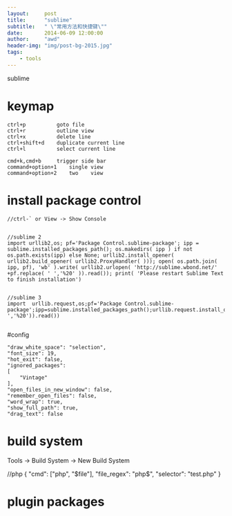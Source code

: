 ```yaml
---
layout:     post
title:      "sublime"
subtitle:   " \"常用方法和快捷键\""
date:       2014-06-09 12:00:00
author:     "awd"
header-img: "img/post-bg-2015.jpg"
tags:
    - tools
---
```

sublime

# keymap

```
ctrl+p			goto file
ctrl+r			outline view
ctrl+x 			delete line
ctrl+shift+d	duplicate current line
ctrl+l			select current line		

cmd+k,cmd+b	 	trigger side bar
command+option+1 	single view
command+option+2  	two    view
```



# install package control

```
//ctrl-` or View -> Show Console


//sublime 2
import urllib2,os; pf='Package Control.sublime-package'; ipp = sublime.installed_packages_path(); os.makedirs( ipp ) if not os.path.exists(ipp) else None; urllib2.install_opener( urllib2.build_opener( urllib2.ProxyHandler( ))); open( os.path.join( ipp, pf), 'wb' ).write( urllib2.urlopen( 'http://sublime.wbond.net/' +pf.replace( ' ','%20' )).read()); print( 'Please restart Sublime Text to finish installation')


//sublime 3
import  urllib.request,os;pf='Package Control.sublime-package';ipp=sublime.installed_packages_path();urllib.request.install_opener(urllib.request.build_opener(urllib.request.ProxyHandler()));open(os.path.join(ipp,pf),'wb').write(urllib.request.urlopen('http://sublime.wbond.net/'+pf.replace(' ','%20')).read())


```

#config

```
"draw_white_space": "selection",
"font_size": 19,
"hot_exit": false,
"ignored_packages":
[
	"Vintage"
],
"open_files_in_new_window": false,
"remember_open_files": false,
"word_wrap": true,
"show_full_path": true,
"drag_text": false

```


# build system

Tools -> Build System -> New Build System

//php
{
	"cmd": ["php", "$file"],
	"file_regex": "php$",
	"selector": "test.php"
}




# plugin packages
